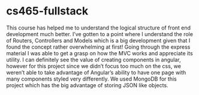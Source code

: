 # cs465-fullstack
This course has helped me to understand the logical structure of front end development much better. I’ve gotten to a point where I understand the role of Routers, Controllers and Models which is a big development given that I found the concept rather overwhelming at first! Going through the express material I was able to get a grasp on how the MVC works and appreciate its utility. I can definitely see the value of creating components in angular, however for this project since we didn’t focus too much on the css, we weren’t able to take advantage of Angular’s ability to have one page with many components styled very differently. We used MongoDB for this project which has the big advantage of storing JSON like objects.
